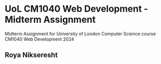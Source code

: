 # UoL CM1040 Web Development - Midterm Assignment
Midterm Assignment for University of London Computer Science course CM1040 Web Development 2024

## Roya Nikseresht
